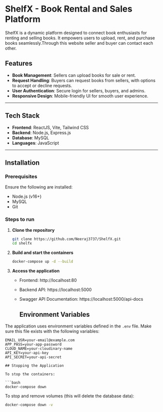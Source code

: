 # ShelfX - Book Rental and Sales Platform

ShelfX is a dynamic platform designed to connect book enthusiasts for renting and selling books. It empowers users to upload, rent, and purchase books seamlessly.Through this website seller and buyer can contact each other.

## Features

- **Book Management**: Sellers can upload books for sale or rent.
- **Request Handling**: Buyers can request books from sellers, with options to accept or decline requests.
- **User Authentication**: Secure login for sellers, buyers, and admins.
- **Responsive Design**: Mobile-friendly UI for smooth user experience.

---

## Tech Stack

- **Frontend**: ReactJS, Vite, Tailwind CSS
- **Backend**: Node.js, Express.js
- **Database**: MySQL
- **Languages**: JavaScript

---

## Installation

### Prerequisites
Ensure the following are installed:
- Node.js (v16+)
- MySQL
- Git

### Steps to run 

1. **Clone the repository**
   ```bash
   git clone https://github.com/Neeraj3737/ShelfX.git
   cd shelfx
   ```

2. **Build and start the containers**
   ```bash
   docker-compose up -d --build
   ```

3. **Access the application**
   - Frontend: http://localhost:80
   - Backend API: https://localhost:5000
   - Swagger API Documentation: https://localhost:5000/api-docs
  
     ## Environment Variables

The application uses environment variables defined in the `.env` file. Make sure this file exists with the following variables:

```
EMAIL_USR=your-email@example.com
APP_PASS=your-app-password
CLOUD_NAME=your-cloudinary-name
API_KEY=your-api-key
API_SECRET=your-api-secret

## Stopping the Application

To stop the containers:

```bash
docker-compose down
```

To stop and remove volumes (this will delete the database data):

```bash
docker-compose down -v
```


